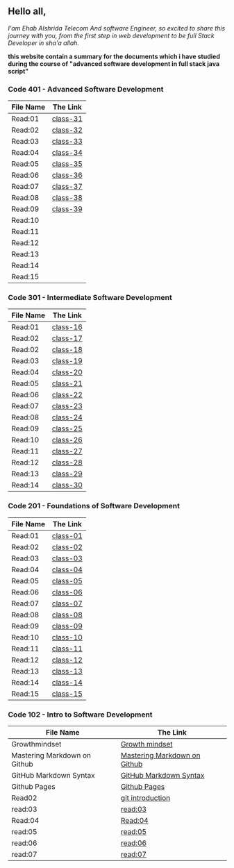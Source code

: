 ## Hello all, 
*I'am Ehab Alshrida Telecom And software Engineer, so excited to share this journey with you, from the first step in web development to be full Stack Developer in sha'a allah.*

**this website contain a summary for the documents which i have studied during the course of "advanced software development in full stack java script"**

### Code 401 - Advanced Software Development


File Name |The Link
------------ | -------------
Read:01 | [class-31](https://ehabalshrida.github.io/reading-note/class-31)
Read:02 | [class-32](https://ehabalshrida.github.io/reading-note/class-32)
Read:03 | [class-33](https://ehabalshrida.github.io/reading-note/class-33)
Read:04 | [class-34](https://ehabalshrida.github.io/reading-note/class-34)
Read:05 | [class-35](https://ehabalshrida.github.io/reading-note/class-35)
Read:06 | [class-36](https://ehabalshrida.github.io/reading-note/class-36)
Read:07 | [class-37](https://ehabalshrida.github.io/reading-note/class-37)
Read:08 | [class-38](https://ehabalshrida.github.io/reading-note/class-38)
Read:09 | [class-39](https://ehabalshrida.github.io/reading-note/class-39)
Read:10 | 
Read:11 | 
Read:12 |
Read:13 | 
Read:14 |
Read:15 | 


### Code 301 - Intermediate Software Development

<!-- // -->
File Name |The Link
------------ | -------------
Read:01 |  [class-16](https://ehabalshrida.github.io/reading-note/class-16)
Read:02 | [class-17](https://ehabalshrida.github.io/reading-note/class-17)
Read:02 | [class-18](https://ehabalshrida.github.io/reading-note/class-18)
Read:03 | [class-19](https://ehabalshrida.github.io/reading-note/class-19)
Read:04 | [class-20](https://ehabalshrida.github.io/reading-note/class-20)
Read:05 | [class-21](https://ehabalshrida.github.io/reading-note/class-21)
Read:06 | [class-22](https://ehabalshrida.github.io/reading-note/class-22)
Read:07 | [class-23](https://ehabalshrida.github.io/reading-note/class-23)
Read:08 | [class-24](https://ehabalshrida.github.io/reading-note/class-24)
Read:09 |[class-25](https://ehabalshrida.github.io/reading-note/class-25)
Read:10 | [class-26](https://ehabalshrida.github.io/reading-note/class-26)
Read:11 | [class-27](https://ehabalshrida.github.io/reading-note/class-27)
Read:12 | [class-28](https://ehabalshrida.github.io/reading-note/class-28)
Read:13 |[class-29](https://ehabalshrida.github.io/reading-note/class-29)
Read:14 | [class-30](https://ehabalshrida.github.io/reading-note/class-30)
 

### Code 201 - Foundations of Software Development
 

File Name |The Link
------------ | -------------
Read:01 | [class-01](https://ehabalshrida.github.io/reading-note/class-01)
Read:02 | [class-02](https://ehabalshrida.github.io/reading-note/class-02)
Read:03 | [class-03](https://ehabalshrida.github.io/reading-note/class-03)
Read:04 | [class-04](https://ehabalshrida.github.io/reading-note/class-04)
Read:05 | [class-05](https://ehabalshrida.github.io/reading-note/class-05)
Read:06 | [class-06](https://ehabalshrida.github.io/reading-note/class-06)
Read:07 | [class-07](https://ehabalshrida.github.io/reading-note/class-07)
Read:08 | [class-08](https://ehabalshrida.github.io/reading-note/class-08)
Read:09 | [class-09](https://ehabalshrida.github.io/reading-note/class-09)
Read:10 | [class-10](https://ehabalshrida.github.io/reading-note/class-10)
Read:11 | [class-11](https://ehabalshrida.github.io/reading-note/class-11)
Read:12 | [class-12](https://ehabalshrida.github.io/reading-note/class-12)
Read:13 | [class-13](https://ehabalshrida.github.io/reading-note/class-13)
Read:14 | [class-14](https://ehabalshrida.github.io/reading-note/class-14)
Read:15 | [class-15](https://ehabalshrida.github.io/reading-note/class-15)

### Code 102 - Intro to Software Development


File Name |The Link
------------ | -------------
Growthmindset | [Growth mindset](https://ehabalshrida.github.io/reading-note/Growthmindset)
Mastering Markdown on Github | [Mastering Markdown on Github](https://ehabalshrida.github.io/reading-note/Mastering%20Markdown%20on%20Github)
GitHub Markdown Syntax | [GitHub Markdown Syntax](https://ehabalshrida.github.io/reading-note/GitHub%20Markdown%20Syntax)
Github Pages | [Github Pages](https://ehabalshrida.github.io/reading-note/Github%20Pages)
Read02 | [git introduction](https://ehabalshrida.github.io/reading-note/Read02)
read:03 | [read:03](https://ehabalshrida.github.io/reading-note/read:03) 
Read:04 | [Read:04](https://ehabalshrida.github.io/reading-note/Read:04)
read:05 | [read:05](https://ehabalshrida.github.io/reading-note/read:05)
read:06 | [read:06](https://ehabalshrida.github.io/reading-note/read:06)
read:07 | [read:07](https://ehabalshrida.github.io/reading-note/read:07)